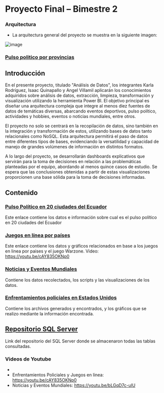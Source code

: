 # Proyecto Final – Bimestre 2
### Arquitectura
- La arquitectura general del proyecto se muestra en la siguiente imagen:

![image](https://github.com/user-attachments/assets/ba782748-a3da-4a31-9018-61400189813c)

### [Pulso politico por provincias](https://github.com/isaacquinapallo/ProyectoFinalAnalisisDeDatos/tree/main/karla%20Rodriguez/Pulso%20Pol%C3%ADtico%20por%20Provincias%20en%20Ecuador)

## Introducción
En el presente proyecto, titulado "Análisis de Datos", los integrantes Karla Rodríguez, Isaac Quinapallo y Angel Villamil aplicarán los conocimientos adquiridos sobre análisis de datos, extracción, limpieza, transformación y visualización utilizando la herramienta Power BI. El objetivo principal es diseñar una arquitectura compleja que integre al menos diez fuentes de datos de temáticas diversas, abarcando eventos deportivos, pulso político, actividades y hobbies, eventos o noticias mundiales, entre otros.

El proyecto no solo se centrará en la recopilación de datos, sino también en la integración y transformación de estos, utilizando bases de datos tanto relacionales como NoSQL. Esta arquitectura permitirá el paso de datos entre diferentes tipos de bases, evidenciando la versatilidad y capacidad de manejo de grandes volúmenes de información en distintos formatos.

A lo largo del proyecto, se desarrollarán dashboards explicativos que servirán para la toma de decisiones en relación a las problemáticas planteadas por el equipo, abordando al menos quince casos de estudio. Se espera que las conclusiones obtenidas a partir de estas visualizaciones proporcionen una base sólida para la toma de decisiones informadas.
## Contenido
### [Pulso Político en 20 ciudades del Ecuador](https://github.com/isaacquinapallo/ProyectoFinalAnalisisDeDatos/tree/main/karla%20Rodriguez/1.Pulso%20pol%C3%ADtico%20de%2020%20ciudades%20del%20Ecuador)
Este enlace contiene los datos e información sobre cual es el pulso político en 20 ciudades del Ecuador
### [Juegos en línea por países](https://github.com/isaacquinapallo/ProyectoFinalAnalisisDeDatos/tree/main/4.%20Actividades%20y%20Hobbies/Juegos%20en%20Linea%20por%20Paises%20y%20Warzone)
Este enlace contiene los datos y gráficos relacionados en base a los juegos en linea por paises y el juego Warzone.
Video: https://youtu.be/cAY835OKNp0

### [Noticias y Eventos Mundiales](https://github.com/isaacquinapallo/ProyectoFinalAnalisisDeDatos/tree/main/5.-%20Noticias%20y%20Eventos%20Mundiales)
Contiene los datos recolectados, los scripts y las visualizaciones de los datos.

### [Enfrentamientos policiales en Estados Unidos](https://github.com/isaacquinapallo/ProyectoFinalAnalisisDeDatos/tree/main/Enfrentamientos%20Policiales%20y%20Abuso)
Contiene los archivos generados y encontrados, y los gráficos que se realizo mediante la información encontrada.

## [Repositorio SQL Server](https://github.com/isaacquinapallo/ProyectoFinalAnalisisDeDatos/tree/main/SQL%20Server)
Link del repositorio del SQL Server donde se almacenaron todas las tablas consultadas.
### Videos de Youtube
-
- Enfrentamientos Policiales y Juegos en linea: https://youtu.be/cAY835OKNp0
- Noticias y Eventos Mundiales: https://youtu.be/bLGqD7c-uIU
